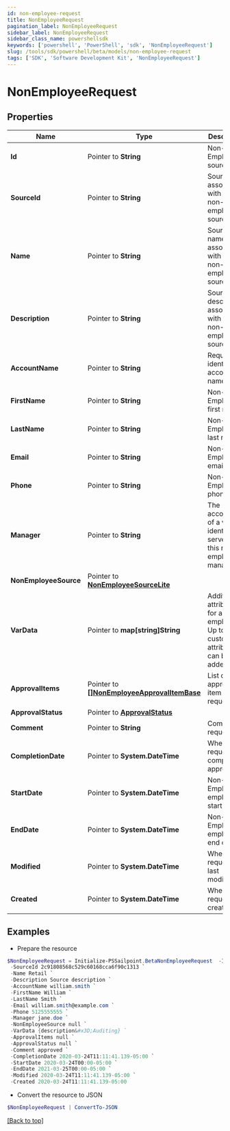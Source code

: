 ```yaml
---
id: non-employee-request
title: NonEmployeeRequest
pagination_label: NonEmployeeRequest
sidebar_label: NonEmployeeRequest
sidebar_class_name: powershellsdk
keywords: ['powershell', 'PowerShell', 'sdk', 'NonEmployeeRequest'] 
slug: /tools/sdk/powershell/beta/models/non-employee-request
tags: ['SDK', 'Software Development Kit', 'NonEmployeeRequest']
---
```



# NonEmployeeRequest

## Properties

Name | Type | Description | Notes
------------ | ------------- | ------------- | -------------
**Id** |  Pointer to **String** | Non-Employee source id. | [optional] 
**SourceId** |  Pointer to **String** | Source Id associated with this non-employee source. | [optional] 
**Name** |  Pointer to **String** | Source name associated with this non-employee source. | [optional] 
**Description** |  Pointer to **String** | Source description associated with this non-employee source. | [optional] 
**AccountName** |  Pointer to **String** | Requested identity account name. | [optional] 
**FirstName** |  Pointer to **String** | Non-Employee's first name. | [optional] 
**LastName** |  Pointer to **String** | Non-Employee's last name. | [optional] 
**Email** |  Pointer to **String** | Non-Employee's email. | [optional] 
**Phone** |  Pointer to **String** | Non-Employee's phone. | [optional] 
**Manager** |  Pointer to **String** | The account ID of a valid identity to serve as this non-employee's manager. | [optional] 
**NonEmployeeSource** |  Pointer to [**NonEmployeeSourceLite**](non-employee-source-lite) |  | [optional] 
**VarData** |  Pointer to **map[string]String** | Additional attributes for a non-employee. Up to 10 custom attributes can be added. | [optional] 
**ApprovalItems** |  Pointer to [**[]NonEmployeeApprovalItemBase**](non-employee-approval-item-base) | List of approval item for the request | [optional] 
**ApprovalStatus** |  Pointer to [**ApprovalStatus**](approval-status) |  | [optional] 
**Comment** |  Pointer to **String** | Comment of requester | [optional] 
**CompletionDate** |  Pointer to **System.DateTime** | When the request was completely approved. | [optional] 
**StartDate** |  Pointer to **System.DateTime** | Non-Employee employment start date. | [optional] 
**EndDate** |  Pointer to **System.DateTime** | Non-Employee employment end date. | [optional] 
**Modified** |  Pointer to **System.DateTime** | When the request was last modified. | [optional] 
**Created** |  Pointer to **System.DateTime** | When the request was created. | [optional] 

## Examples

- Prepare the resource
```powershell
$NonEmployeeRequest = Initialize-PSSailpoint.BetaNonEmployeeRequest  -Id a0303682-5e4a-44f7-bdc2-6ce6112549c1 `
 -SourceId 2c91808568c529c60168cca6f90c1313 `
 -Name Retail `
 -Description Source description `
 -AccountName william.smith `
 -FirstName William `
 -LastName Smith `
 -Email william.smith@example.com `
 -Phone 5125555555 `
 -Manager jane.doe `
 -NonEmployeeSource null `
 -VarData {description&#x3D;Auditing} `
 -ApprovalItems null `
 -ApprovalStatus null `
 -Comment approved `
 -CompletionDate 2020-03-24T11:11:41.139-05:00 `
 -StartDate 2020-03-24T00:00-05:00 `
 -EndDate 2021-03-25T00:00-05:00 `
 -Modified 2020-03-24T11:11:41.139-05:00 `
 -Created 2020-03-24T11:11:41.139-05:00
```

- Convert the resource to JSON
```powershell
$NonEmployeeRequest | ConvertTo-JSON
```


[[Back to top]](#) 

